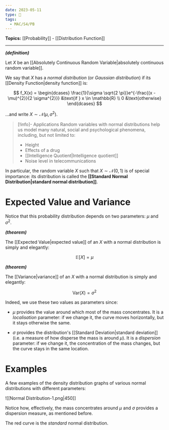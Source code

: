 ```yaml
---
date: 2023-05-11
type: 🧠
tags:
  - MAC/S4/PB
---
```


**Topics:** [[Probability]] - [[Distribution Function]]

---

_**(definition)**_

Let $X$ be an [[Absolutely Continuous Random Variable|absolutely continuous random variable]].

We say that $X$ has a _normal distribution_ (or _Gaussian distribution_) if its [[Density Function|density function]] is:

$$
f_X(x) =
\begin{dcases}
\frac{1}{\sigma \sqrt{2 \pi}}e^{-\frac{(x - \mu)^{2}}{2 \sigma^{2}}} &\text{if } x \in \mathbb{R} \\
0 &\text{otherwise}
\end{dcases}
$$

…and write $X \sim \mathcal{N}(\mu, \sigma^{2})$.

> [!info]- Applications
> Random variables with normal distributions help us model many natural, social and psychological phenomena, including, but not limited to:
>
> - Height
> - Effects of a drug
> - [[Intelligence Quotient|Intelligence quotient]]
> - Noise level in telecommunications

In particular, the random variable $X$ such that $X \sim \mathcal{N}(0, 1)$ is of special importance: its distribution is called the **[[Standard Normal Distribution|standard normal distribution]]**.

# Expected Value and Variance

Notice that this probability distribution depends on two parameters: $\mu$ and $\sigma^{2}$.

_**(theorem)**_

The [[Expected Value|expected value]] of an $X$ with a normal distribution is simply and elegantly:

$$
\mathbb{E}[X] = \mu
$$

_**(theorem)**_

The [[Variance|variance]] of an $X$ with a normal distribution is simply and elegantly:

$$
\mathrm{Var}(X) = \sigma^{2}
$$

Indeed, we use these two values as parameters since:

- $\mu$ provides the value around which most of the mass concentrates. It is a _localisation_ parameter: if we change it, the curve moves horizontally, but it stays otherwise the same.

- $\sigma$ provides the distribution's [[Standard Deviation|standard deviation]] (i.e. a measure of how disperse the mass is around $\mu$). It is a _dispersion_ parameter: if we change it, the concentration of the mass changes, but the curve stays in the same location.

# Examples

A few examples of the density distribution graphs of various normal distributions with different parameters:

![[Normal Distribution-1.png|450]]

Notice how, effectively, the mass concentrates around $\mu$ and $\sigma$ provides a dispersion measure, as mentioned before.

The red curve is the _standard_ normal distribution.
